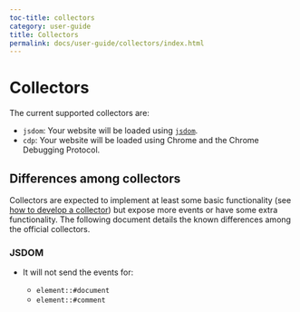 ```yaml
---
toc-title: collectors
category: user-guide
title: Collectors
permalink: docs/user-guide/collectors/index.html
---
```

# Collectors

The current supported collectors are:

* `jsdom`: Your website will be loaded using
  [`jsdom`](https://github.com/tmpvar/jsdom).
* `cdp`: Your website will be loaded using Chrome and the Chrome
  Debugging Protocol.

## Differences among collectors

Collectors are expected to implement at least some basic functionality
(see [how to develop a collector](/undefined))
but expose more events or have some extra functionality. The following
document details the known differences among the official collectors.

### JSDOM

* It will not send the events for:

  * `element::#document`
  * `element::#comment`
